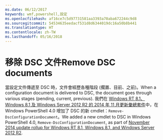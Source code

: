 ```yaml
---
ms.date: 06/12/2017
keywords: wmf,powershell,設定
ms.openlocfilehash: af16ce7c5d97731581aa3393a70aba672244c9d8
ms.sourcegitcommit: 54534635eedacf531d8d6344019dc16a50b8b441
ms.translationtype: HT
ms.contentlocale: zh-TW
ms.lasthandoff: 05/16/2018
---
```

# <a name="remove-dsc-documents"></a><span data-ttu-id="5c4b3-102">移除 DSC 文件</span><span class="sxs-lookup"><span data-stu-id="5c4b3-102">Remove DSC documents</span></span>

<span data-ttu-id="5c4b3-103">當設定文件傳遞至 DSC 時，文件會經歷各種階段 (擱置、目前、之前)。</span><span class="sxs-lookup"><span data-stu-id="5c4b3-103">When a configuration document is delivered to DSC, the document goes through various stages (pending, current, previous).</span></span> <span data-ttu-id="5c4b3-104">我們在 [Windows RT 8.1、Windows 8.1 及 Windows Server 2012 R2 的 2014 年 11 月更新彙總套件](https://support.microsoft.com/kb/3000850)中，在 Windows PowerShell 4.0 增加了 DSC 的新 cmdlet：`Remove-DscConfigurationDocument`。</span><span class="sxs-lookup"><span data-stu-id="5c4b3-104">We added a new cmdlet to DSC in Windows PowerShell 4.0, `Remove-DscConfigurationDocument`, as part of [November 2014 update rollup for Windows RT 8.1, Windows 8.1, and Windows Server 2012 R2](https://support.microsoft.com/kb/3000850).</span></span>
